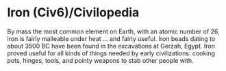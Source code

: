 # Iron (Civ6)/Civilopedia

By mass the most common element on Earth, with an atomic number of 26, iron is fairly malleable under heat … and fairly useful. Iron beads dating to about 3500 BC have been found in the excavations at Gerzah, Egypt. Iron proved useful for all kinds of things needed by early civilizations: cooking pots, hinges, tools, and pointy weapons to stab other people with.